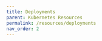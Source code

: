 ```yaml
---
title: Deployments
parent: Kubernetes Resources
permalink: /resources/deployments
nav_order: 2
---
```

